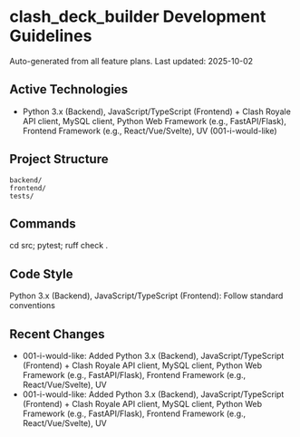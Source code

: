 ﻿# clash_deck_builder Development Guidelines

Auto-generated from all feature plans. Last updated: 2025-10-02

## Active Technologies
- Python 3.x (Backend), JavaScript/TypeScript (Frontend) + Clash Royale API client, MySQL client, Python Web Framework (e.g., FastAPI/Flask), Frontend Framework (e.g., React/Vue/Svelte), UV (001-i-would-like)

## Project Structure
```
backend/
frontend/
tests/
```

## Commands
cd src; pytest; ruff check .

## Code Style
Python 3.x (Backend), JavaScript/TypeScript (Frontend): Follow standard conventions

## Recent Changes
- 001-i-would-like: Added Python 3.x (Backend), JavaScript/TypeScript (Frontend) + Clash Royale API client, MySQL client, Python Web Framework (e.g., FastAPI/Flask), Frontend Framework (e.g., React/Vue/Svelte), UV
- 001-i-would-like: Added Python 3.x (Backend), JavaScript/TypeScript (Frontend) + Clash Royale API client, MySQL client, Python Web Framework (e.g., FastAPI/Flask), Frontend Framework (e.g., React/Vue/Svelte), UV

<!-- MANUAL ADDITIONS START -->
<!-- MANUAL ADDITIONS END -->
